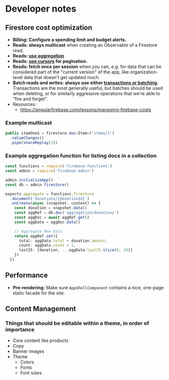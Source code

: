 # Developer notes

## Firestore cost optimization

- **Billing: Configure a spending limit and budget alerts.**
- **Reads: always multicast** when creating an Observable of a Firestore read.
- **Reads: [use aggregation](https://firebase.google.com/docs/firestore/solutions/aggregation)**
- **Reads: [use cursors](https://firebase.google.com/docs/firestore/query-data/query-cursors) for pagination.**
- **Reads: fetch once per session** when you can, e.g. for data that can be considered
  part of the "current version" of the app, like organization-level data that doesn't get
  updated much.
- **Batch reads and writes: always use either [transactions or batching](https://firebase.google.com/docs/firestore/manage-data/transactions).**
  Transactions are the most generally useful, but batches should be used when deleting, or
  for similarly aggressive operations that we're able to "fire and forget".
- Resources:
  - https://angularfirebase.com/lessons/managing-firebase-costs

### Example multicast
```ts
public itemOne$ = firestore.doc<Item>('items/1')
  .valueChanges()
  .pipe(shareReplay(1))
```

### Example aggregation function for listing docs in a collection
```ts
const functions = require('firebase-functions')
const admin = require('firebase-admin')

admin.initializeApp()
const db = admin.firestore()

exports.aggregate = functions.firestore
  .document('donations/{donationId}')
  .onCreate(async (snapshot, context) => {
    const donation = snapshot.data()
    const aggRef = db.doc('aggregation/donations')
    const aggDoc = await aggRef.get()
    const aggData = aggDoc.data()

    // Aggregate New Data
    return aggRef.set({
      total: aggData.total + donation.amount,
      count: aggData.count + 1,
      last25: [donation, ...aggData.last25.slice(0, 24)]
    })
  })
```

## Performance

- **Pre-rendering:** Make sure `AppShellComponent` contains a nice, one-page static facade
  for the site.

## Content Management

### Things that should be editable within a theme, in order of importance

- Core content like products
- Copy
- Banner images
- Theme
  - Colors
  - Fonts
  - Font sizes
